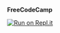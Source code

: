 **FreeCodeCamp**

[![Run on Repl.it](https://repl.it/badge/github/aa947/boilerplate-advancednode)](https://repl.it/github/aa947/boilerplate-advancednode)